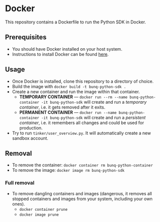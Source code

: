 # Docker

This repository contains a Dockerfile to run the Python SDK in Docker.

## Prerequisites

- You should have Docker installed on your host system.
- Instructions to install Docker can be found [here](./README-Docker-Installation.md).

## Usage

- Once Docker is installed, clone this repository to a directory of choice.
- Build the image with `docker build -t bunq-python-sdk .`
- Create a new container and run the image within that container.
  - **TEMPORARY CONTAINER** &mdash; `docker run --rm --name bunq-python-container -it bunq-python-sdk` will create and run a _temporary container_, i.e. it gets removed after it exits.
  - **PERMANENT CONTAINER** &mdash; `docker run --name bunq-python-container -it bunq-python-sdk` will create and run a _persistent container_, i.e. it remembers all changes and could be used for production.
- Try to run `tinker/user_overview.py`. It will automatically create a new sandbox account.

## Removal

- To remove the container: `docker container rm bunq-python-container`
- To remove the image: `docker image rm bunq-python-sdk`

### Full removal

- To remove dangling containers and images (dangerous, it removes all stopped containers and images from your system, including your own ones).
  - `docker container prune`
  - `docker image prune`

